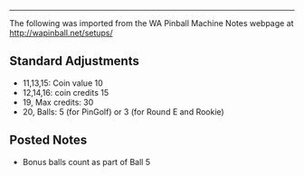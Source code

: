 ***
The following was imported from the WA Pinball Machine Notes webpage at http://wapinball.net/setups/
## Standard Adjustments
-   11,13,15: Coin value 10
-   12,14,16: coin credits 15
-   19, Max credits: 30
-   20, Balls: 5 (for PinGolf) or 3 (for Round E and Rookie)
## Posted Notes
-   Bonus balls count as part of Ball 5